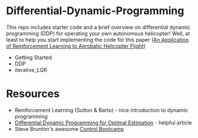 # Differential-Dynamic-Programming

This repo includes starter code and a brief overview on differential dynamic programming (DDP) for operating your own autonomous helicopter! Well, at least to help you start implementing the code for this paper ([An Application of Reinforcement Learning to Aerobatic Helicopter Flight](http://heli.stanford.edu/papers/nips06-aerobatichelicopter.pdf))

* Getting Started
* DDP
* iterative_LQR

# Resources

* Reinforcement Learning (Sutton & Barto) - nice introduction to dynamic programming
* [Differential Dynamic Programming for Optimal Estimation](https://www.cc.gatech.edu/~dellaert/pubs/Kobilarov15icra.pdf) - helpful article
* Steve Brunton's awesome [Control Bootcamp](https://www.youtube.com/channel/UCm5mt-A4w61lknZ9lCsZtBw)


